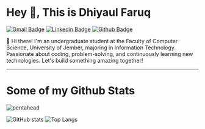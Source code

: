 # Hey 👋, This is Dhiyaul Faruq
[![Gmail Badge](https://img.shields.io/badge/-dhiyaaf19@gmail.com-c14438?style=flat&logo=Gmail&logoColor=white&link=mailto:dhiyaaf19@gmail.com)](mailto:dhiyaaf19@gmail.com) 
[![Linkedin Badge](https://img.shields.io/badge/Dhiyaul-Faruq-%230077B5.svg?style=for-the-badge&logo=linkedin&logoColor=white&link=https://www.linkedin.com/in/dhiyaulfaruq/)](https://www.linkedin.com/in/dhiyaulfaruq/) 
[![Github Badge](https://img.shields.io/badge/Pentahead-%23121011.svg?style=for-the-badge&logo=github&logoColor=white&link=https://github.com/pentahead/)](https://www.github.com/pentahead/)

<p align='left'>👋 Hi there! I'm an undergraduate student at the Faculty of Computer Science, University of Jember, majoring in Information Technology. Passionate about coding, problem-solving, and continuously learning new technologies. Let's build something amazing together!</p>

---

# Some of my Github Stats
<p align='left'> <img src='https://komarev.com/ghpvc/?username=pentahead' alt='pentahead' /> </p>

![ GitHub stats](https://github-readme-stats.vercel.app/api?username=pentahead&theme=midnight-purple&show_icons=true)
![Top Langs](https://github-readme-stats.vercel.app/api/top-langs/?username=pentahead&theme=midnight-purple&show_icons=true&layout=compact&langs_count=8&size_weight=0.5&count_weight=0.5)




